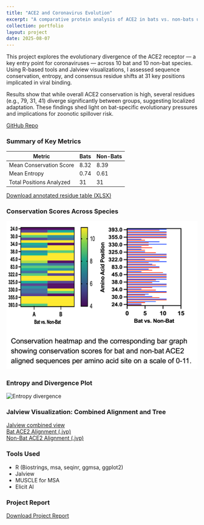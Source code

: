```yaml
---
title: "ACE2 and Coronavirus Evolution"
excerpt: "A comparative protein analysis of ACE2 in bats vs. non-bats using R, MUSCLE, and Jalview."
collection: portfolio
layout: project
date: 2025-08-07
---
```


This project explores the evolutionary divergence of the ACE2 receptor — a key entry point for coronaviruses — across 10 bat and 10 non-bat species. Using R-based tools and Jalview visualizations, I assessed sequence conservation, entropy, and consensus residue shifts at 31 key positions implicated in viral binding.

Results show that while overall ACE2 conservation is high, several residues (e.g., 79, 31, 41) diverge significantly between groups, suggesting localized adaptation. These findings shed light on bat-specific evolutionary pressures and implications for zoonotic spillover risk.

[GitHub Repo](https://github.com/shilpasanapala/portfolio.github.io)

### Summary of Key Metrics

| Metric                     | Bats | Non-Bats |
|---------------------------|------|----------|
| Mean Conservation Score   | 8.32 | 8.39     |
| Mean Entropy              | 0.74 | 0.61     |
| Total Positions Analyzed  | 31   | 31       |

[Download annotated residue table (XLSX)](../files/Jalview_Conservation_Score_Template_Chart.xlsx)

### Conservation Scores Across Species
![Conservation heatmap](../images/conservation_heatmap.png)

### Entropy and Divergence Plot
![Entropy divergence](../images/entropy_divergence_plot.png)

### Jalview Visualization: Combined Alignment and Tree
[Jalview combined view](../images/Jalview_Combined_ExploratoryAnalysis.jvp)  
[Bat ACE2 Alignment (.jvp)](../files/Jalview_Bat_ACE2_ExploratoryAnalysis.jvp)  
[Non-Bat ACE2 Alignment (.jvp)](../files/Jalview_NonBat_ACE2_ExploratoryAnalysis.jvp)

### Tools Used
- R (Biostrings, msa, seqinr, ggmsa, ggplot2)
- Jalview
- MUSCLE for MSA
- Elicit AI

### Project Report

[Download Project Report](/files/Sanapala_ACE2_Project_Report.docx)


